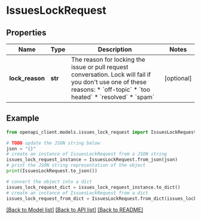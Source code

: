 # IssuesLockRequest


## Properties

Name | Type | Description | Notes
------------ | ------------- | ------------- | -------------
**lock_reason** | **str** | The reason for locking the issue or pull request conversation. Lock will fail if you don&#39;t use one of these reasons:    * &#x60;off-topic&#x60;    * &#x60;too heated&#x60;    * &#x60;resolved&#x60;    * &#x60;spam&#x60; | [optional] 

## Example

```python
from openapi_client.models.issues_lock_request import IssuesLockRequest

# TODO update the JSON string below
json = "{}"
# create an instance of IssuesLockRequest from a JSON string
issues_lock_request_instance = IssuesLockRequest.from_json(json)
# print the JSON string representation of the object
print(IssuesLockRequest.to_json())

# convert the object into a dict
issues_lock_request_dict = issues_lock_request_instance.to_dict()
# create an instance of IssuesLockRequest from a dict
issues_lock_request_from_dict = IssuesLockRequest.from_dict(issues_lock_request_dict)
```
[[Back to Model list]](../README.md#documentation-for-models) [[Back to API list]](../README.md#documentation-for-api-endpoints) [[Back to README]](../README.md)


